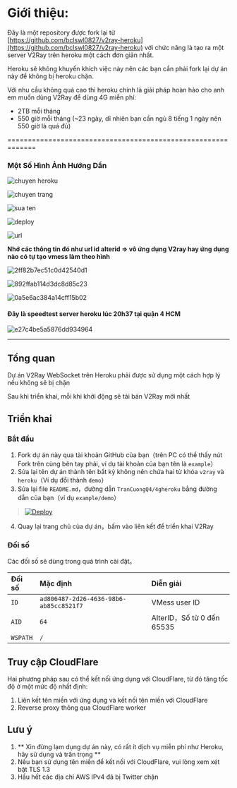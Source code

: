 # Giới thiệu:
Đây là một repository được fork lại từ [https://github.com/bclswl0827/v2ray-heroku](https://github.com/bclswl0827/v2ray-heroku) với chức năng là tạo ra một server V2Ray trên heroku một cách đơn giản nhất.

Heroku sẽ không khuyến khích việc này nên các bạn cần phải fork lại dự án này để không bị heroku chặn.

Với nhu cầu không quá cao thì heroku chính là giải pháp hoàn hảo cho anh em muốn dùng V2Ray để dùng 4G miễn phí:
* 2TB mỗi tháng
* 550 giờ mỗi tháng (~23 ngày, dĩ nhiên bạn cần ngủ 8 tiếng 1 ngày nên 550 giờ là quá đủ)

=============================================================
### Một Số Hình Ảnh Hướng Dẩn 

![chuyen heroku](https://user-images.githubusercontent.com/92734523/139077306-b4decf1b-6d3c-4de8-b1d0-6372377d32ab.png)

![chuyen trang](https://user-images.githubusercontent.com/92734523/139077487-43cc277e-d1f6-4481-97dd-203658dea23e.png)

![sua ten](https://user-images.githubusercontent.com/92734523/139077589-c37c1dd3-d440-4b58-8579-0fb08c33bd5a.png)

![deploy](https://user-images.githubusercontent.com/92734523/139077581-efd0fe1b-5394-4689-9cef-b487c556d38e.png)

![url](https://user-images.githubusercontent.com/92734523/139077592-d8f61ce4-2225-482b-9b05-229dc82b4052.png)

**Nhớ các thông tin đó như url id alterid => vô ứng dụng V2ray hay ứng dụng nào có tự tạo vmess làm theo hình**

![2ff82b7ec51c0d42540d1](https://user-images.githubusercontent.com/92734523/139078062-7091ea86-ee93-443c-aa62-08679fed2dcb.jpg)

![892ffab114d3dc8d85c23](https://user-images.githubusercontent.com/92734523/139078111-4b3f1805-acc2-43e9-9731-31aa7d9ab431.jpg)

![0a5e6ac384a14cff15b02](https://user-images.githubusercontent.com/92734523/139078129-51e67203-307b-4535-a80c-634ec81b0da9.jpg)

#### Đây là speedtest server heroku lúc 20h37 tại quận 4 HCM

![e27c4be5a5876dd934964](https://user-images.githubusercontent.com/92734523/139078147-8e621d87-0380-4b60-92ac-104635f6a771.jpg)


********************************************************************************************************

## Tổng quan

Dự án V2Ray WebSocket trên Heroku phải được sử dụng một cách hợp lý nếu không sẽ bị chặn

Sau khi triển khai, mỗi khi khởi động sẽ tải bản V2Ray mới nhất

## Triển khai

### Bắt đầu

 1. Fork dự án này qua tài khoản GitHub của bạn（trên PC có thể thấy nút Fork trên cùng bên tay phải, ví dụ tài khoản của bạn tên là `example`）
 2. Sửa lại tên dự án thành tên bất kỳ không nên chứa hai từ khóa `v2ray` và `heroku`（Ví dụ đổi thành `demo`）
 3. Sửa lại file `README.md`，đường dẫn `TranCuongQ4/4gheroku` bằng đường dẫn của bạn（ví dụ `example/demo`）

> [![Deploy](https://www.herokucdn.com/deploy/button.png)](https://dashboard.heroku.com/new?template=https://github.com/chauquangtam/4gheroku)

 4. Quay lại trang chủ của dự án，bấm vào liên kết để triển khai V2Ray

### Đối số

Các đối số sẽ dùng trong quá trình cài đặt。

| Đối số | Mặc định | Diễn giải |
| :--- | :--- | :--- |
| `ID` | `ad806487-2d26-4636-98b6-ab85cc8521f7` | VMess user ID |
| `AID` | `64` | AlterID，Số từ 0 đến 65535 |
| `WSPATH` | `/` | |

## Truy cập CloudFlare

Hai phương pháp sau có thể kết nối ứng dụng với CloudFlare, từ đó tăng tốc độ ở một mức độ nhất định:

1. Liên kết tên miền với ứng dụng và kết nối tên miền với CloudFlare
2. Reverse proxy thông qua CloudFlare worker 

## Lưu ý

 1. ** Xin đừng lạm dụng dự án này, có rất ít dịch vụ miễn phí như Heroku, hãy sử dụng và trân trọng **
 2. Nếu bạn sử dụng tên miền để kết nối với CloudFlare, vui lòng xem xét bật TLS 1.3 
 3. Hầu hết các địa chỉ AWS IPv4 đã bị Twitter chặn 
